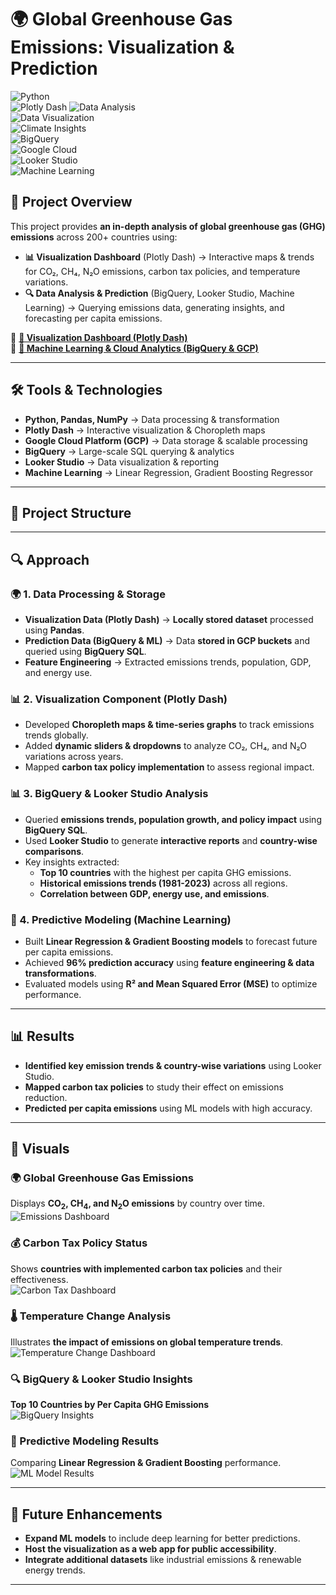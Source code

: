 # 🌍 Global Greenhouse Gas Emissions: Visualization & Prediction  

![Python](https://img.shields.io/badge/Python-3.10-blue)  
![Plotly Dash](https://img.shields.io/badge/Plotly%20Dash-Visualization-orange) 
![Data Analysis](https://img.shields.io/badge/Data%20Analysis-Pandas%20&%20NumPy-green)  
![Data Visualization](https://img.shields.io/badge/Data%20Visualization-Choropleth%20Maps-purple)  
![Climate Insights](https://img.shields.io/badge/Climate%20Insights-Policy%20&%20Trends-red)  
![BigQuery](https://img.shields.io/badge/BigQuery-Cloud%20Database-blue)  
![Google Cloud](https://img.shields.io/badge/Google%20Cloud-Data%20Processing-green)  
![Looker Studio](https://img.shields.io/badge/Looker%20Studio-Reporting-purple)  
![Machine Learning](https://img.shields.io/badge/Machine%20Learning-Prediction-red)  

## 📌 Project Overview  
This project provides **an in-depth analysis of global greenhouse gas (GHG) emissions** across 200+ countries using:  
- **📊 Visualization Dashboard** (Plotly Dash) → Interactive maps & trends for CO₂, CH₄, N₂O emissions, carbon tax policies, and temperature variations.  
- **🔍 Data Analysis & Prediction** (BigQuery, Looker Studio, Machine Learning) → Querying emissions data, generating insights, and forecasting per capita emissions.  

🔹 **[📂 Visualization Dashboard (Plotly Dash)](Visualization-Dashboard/README.md)**  
🔹 **[📂 Machine Learning & Cloud Analytics (BigQuery & GCP)](ML-Prediction/README.md)**  

---

## 🛠 Tools & Technologies  
- **Python, Pandas, NumPy** → Data processing & transformation  
- **Plotly Dash** → Interactive visualization & Choropleth maps  
- **Google Cloud Platform (GCP)** → Data storage & scalable processing  
- **BigQuery** → Large-scale SQL querying & analytics  
- **Looker Studio** → Data visualization & reporting  
- **Machine Learning** → Linear Regression, Gradient Boosting Regressor  

---

## 📂 Project Structure  

---

## 🔍 Approach  

### **🌍 1. Data Processing & Storage**  
- **Visualization Data (Plotly Dash)** → **Locally stored dataset** processed using **Pandas**.  
- **Prediction Data (BigQuery & ML)** → Data **stored in GCP buckets** and queried using **BigQuery SQL**.  
- **Feature Engineering** → Extracted emissions trends, population, GDP, and energy use.  

### **📊 2. Visualization Component (Plotly Dash)**  
- Developed **Choropleth maps & time-series graphs** to track emissions trends globally.  
- Added **dynamic sliders & dropdowns** to analyze CO₂, CH₄, and N₂O variations across years.  
- Mapped **carbon tax policy implementation** to assess regional impact.  

### **📊 3. BigQuery & Looker Studio Analysis**  
- Queried **emissions trends, population growth, and policy impact** using **BigQuery SQL**.  
- Used **Looker Studio** to generate **interactive reports** and **country-wise comparisons**.  
- Key insights extracted:  
  - **Top 10 countries** with the highest per capita GHG emissions.  
  - **Historical emissions trends (1981-2023)** across all regions.  
  - **Correlation between GDP, energy use, and emissions**.  

### **🔢 4. Predictive Modeling (Machine Learning)**  
- Built **Linear Regression & Gradient Boosting models** to forecast future per capita emissions.  
- Achieved **96% prediction accuracy** using **feature engineering & data transformations**.  
- Evaluated models using **R² and Mean Squared Error (MSE)** to optimize performance.  

---

## 📊 Results  
- **Identified key emission trends & country-wise variations** using Looker Studio.  
- **Mapped carbon tax policies** to study their effect on emissions reduction.  
- **Predicted per capita emissions** using ML models with high accuracy.  

---

## 📸 Visuals  

### 🌍 Global Greenhouse Gas Emissions  
Displays **CO<sub>2</sub>, CH<sub>4</sub>, and N<sub>2</sub>O emissions** by country over time.  
![Emissions Dashboard](Visualization-Dashboard/Results/emissions_dashboard_page.png)  

### 💰 Carbon Tax Policy Status  
Shows **countries with implemented carbon tax policies** and their effectiveness.  
![Carbon Tax Dashboard](Visualization-Dashboard/Results/carbon_tax_dashboard_page.png)  

### 🌡️ Temperature Change Analysis  
Illustrates **the impact of emissions on global temperature trends**.  
![Temperature Change Dashboard](Visualization-Dashboard/Results/temperature_change_dashboard_page.png)  

### 🔍 BigQuery & Looker Studio Insights  
**Top 10 Countries by Per Capita GHG Emissions**  
![BigQuery Insights](ml_prediction/images/bigquery_top10.png)  

### 🔢 Predictive Modeling Results  
Comparing **Linear Regression & Gradient Boosting** performance.  
![ML Model Results](ml_prediction/images/ml_results.png)  

---

## 🚀 Future Enhancements  
- **Expand ML models** to include deep learning for better predictions.  
- **Host the visualization as a web app for public accessibility**.  
- **Integrate additional datasets** like industrial emissions & renewable energy trends.  

--- 
